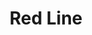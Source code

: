---
title: Red Line
title_zh: 紅綫
mm_sign: [R]
branch_line: false
stations:
  - station_code: [R3]
    name: Fhoenix Hill
    name_zh: 飛利斯山
    first_station: true
  - station_code: [R4]
    name: Paradise Falls
    name_zh: 仙境瀑布
    transfer: 
      - mm_sign: [B]
  - station_code: [R5]
    name: Under the Falls
    name_zh: 瀑布下
    transfer: 
      - mm_sign: [W,P]
  - station_code: [R6]
    name: Downtown Core
    name_zh: 市中心
    transfer: 
      - mm_sign: [G,W]
  - station_code: [R7]
    name: Cavehaven
    name_zh: 旗喜雲
    transfer: 
      - mm_sign: [G,P]
  - station_code: [R8]
    name: Highlands
    name_zh: 高原
    last_station: true
custom_style: table{margin:0 auto}.station-code-bg-first{background-image:url(/img/bg/redline.png);background-repeat:no-repeat;background-size:7px 50%;background-position:61px bottom}.station-code-bg{background-image:url(/img/bg/redline.png);background-repeat:no-repeat;background-size:7px 101%;background-position:61px}.station-code-bg-last{background-image:url(/img/bg/redline.png);background-repeat:no-repeat;background-size:7px 50%;background-position:61px top}
weight: 1
---